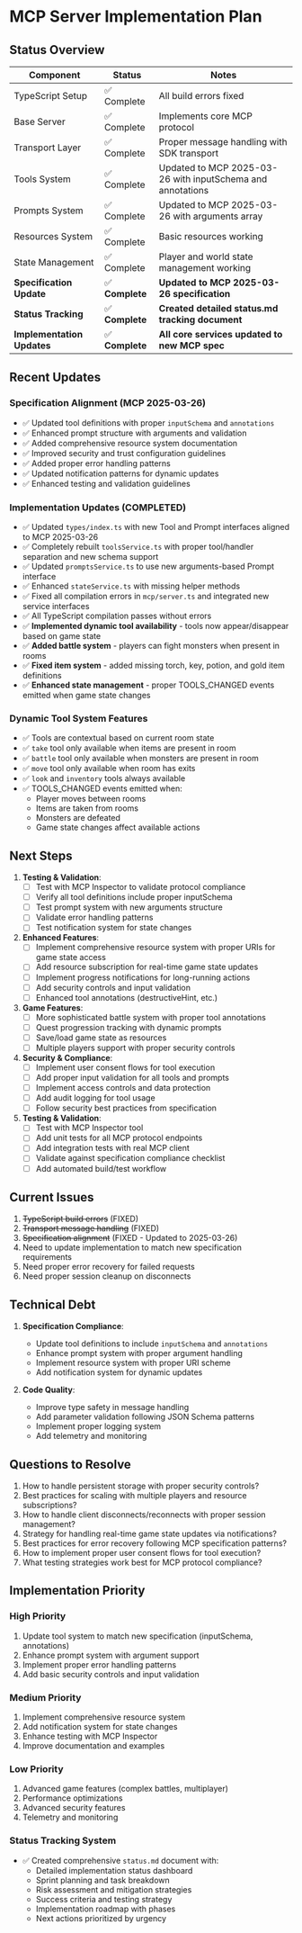# MCP Server Implementation Plan

## Status Overview

| Component | Status | Notes |
|-----------|---------|-------|
| TypeScript Setup | ✅ Complete | All build errors fixed |
| Base Server | ✅ Complete | Implements core MCP protocol |
| Transport Layer | ✅ Complete | Proper message handling with SDK transport |
| Tools System | ✅ Complete | Updated to MCP 2025-03-26 with inputSchema and annotations |
| Prompts System | ✅ Complete | Updated to MCP 2025-03-26 with arguments array |
| Resources System | ✅ Complete | Basic resources working |
| State Management | ✅ Complete | Player and world state management working |
| **Specification Update** | ✅ **Complete** | **Updated to MCP 2025-03-26 specification** |
| **Status Tracking** | ✅ **Complete** | **Created detailed status.md tracking document** |
| **Implementation Updates** | ✅ **Complete** | **All core services updated to new MCP spec** |

## Recent Updates

### Specification Alignment (MCP 2025-03-26)
- ✅ Updated tool definitions with proper `inputSchema` and `annotations`
- ✅ Enhanced prompt structure with arguments and validation  
- ✅ Added comprehensive resource system documentation
- ✅ Improved security and trust configuration guidelines
- ✅ Added proper error handling patterns
- ✅ Updated notification patterns for dynamic updates
- ✅ Enhanced testing and validation guidelines

### Implementation Updates (COMPLETED)
- ✅ Updated `types/index.ts` with new Tool and Prompt interfaces aligned to MCP 2025-03-26
- ✅ Completely rebuilt `toolsService.ts` with proper tool/handler separation and new schema support
- ✅ Updated `promptsService.ts` to use new arguments-based Prompt interface
- ✅ Enhanced `stateService.ts` with missing helper methods
- ✅ Fixed all compilation errors in `mcp/server.ts` and integrated new service interfaces
- ✅ All TypeScript compilation passes without errors
- ✅ **Implemented dynamic tool availability** - tools now appear/disappear based on game state
- ✅ **Added battle system** - players can fight monsters when present in rooms
- ✅ **Fixed item system** - added missing torch, key, potion, and gold item definitions
- ✅ **Enhanced state management** - proper TOOLS_CHANGED events emitted when game state changes

### Dynamic Tool System Features
- ✅ Tools are contextual based on current room state
- ✅ `take` tool only available when items are present in room
- ✅ `battle` tool only available when monsters are present in room  
- ✅ `move` tool only available when room has exits
- ✅ `look` and `inventory` tools always available
- ✅ TOOLS_CHANGED events emitted when:
  - Player moves between rooms
  - Items are taken from rooms
  - Monsters are defeated
  - Game state changes affect available actions

## Next Steps

1. **Testing & Validation**:
   - [ ] Test with MCP Inspector to validate protocol compliance
   - [ ] Verify all tool definitions include proper inputSchema
   - [ ] Test prompt system with new arguments structure
   - [ ] Validate error handling patterns
   - [ ] Test notification system for state changes

2. **Enhanced Features**:
   - [ ] Implement comprehensive resource system with proper URIs for game state access
   - [ ] Add resource subscription for real-time game state updates
   - [ ] Implement progress notifications for long-running actions
   - [ ] Add security controls and input validation
   - [ ] Enhanced tool annotations (destructiveHint, etc.)

3. **Game Features**:
   - [ ] More sophisticated battle system with proper tool annotations
   - [ ] Quest progression tracking with dynamic prompts
   - [ ] Save/load game state as resources
   - [ ] Multiple players support with proper security controls

4. **Security & Compliance**:
   - [ ] Implement user consent flows for tool execution
   - [ ] Add proper input validation for all tools and prompts
   - [ ] Implement access controls and data protection
   - [ ] Add audit logging for tool usage
   - [ ] Follow security best practices from specification

5. **Testing & Validation**:
   - [ ] Test with MCP Inspector tool
   - [ ] Add unit tests for all MCP protocol endpoints
   - [ ] Add integration tests with real MCP client
   - [ ] Validate against specification compliance checklist
   - [ ] Add automated build/test workflow

## Current Issues

1. ~~TypeScript build errors~~ (FIXED)
2. ~~Transport message handling~~ (FIXED)
3. ~~Specification alignment~~ (FIXED - Updated to 2025-03-26)
4. Need to update implementation to match new specification requirements
5. Need proper error recovery for failed requests
6. Need proper session cleanup on disconnects

## Technical Debt

1. **Specification Compliance**:
   - Update tool definitions to include `inputSchema` and `annotations`
   - Enhance prompt system with proper argument handling
   - Implement resource system with proper URI scheme
   - Add notification system for dynamic updates

2. **Code Quality**:
   - Improve type safety in message handling
   - Add parameter validation following JSON Schema patterns
   - Implement proper logging system
   - Add telemetry and monitoring

## Questions to Resolve

1. How to handle persistent storage with proper security controls?
2. Best practices for scaling with multiple players and resource subscriptions?
3. How to handle client disconnects/reconnects with proper session management?
4. Strategy for handling real-time game state updates via notifications?
5. Best practices for error recovery following MCP specification patterns?
6. How to implement proper user consent flows for tool execution?
7. What testing strategies work best for MCP protocol compliance?

## Implementation Priority

### High Priority
1. Update tool system to match new specification (inputSchema, annotations)
2. Enhance prompt system with argument support
3. Implement proper error handling patterns
4. Add basic security controls and input validation

### Medium Priority  
1. Implement comprehensive resource system
2. Add notification system for state changes
3. Enhance testing with MCP Inspector
4. Improve documentation and examples

### Low Priority
1. Advanced game features (complex battles, multiplayer)
2. Performance optimizations
3. Advanced security features
4. Telemetry and monitoring

### Status Tracking System
- ✅ Created comprehensive `status.md` document with:
  - Detailed implementation status dashboard
  - Sprint planning and task breakdown
  - Risk assessment and mitigation strategies
  - Success criteria and testing strategy
  - Implementation roadmap with phases
  - Next actions prioritized by urgency